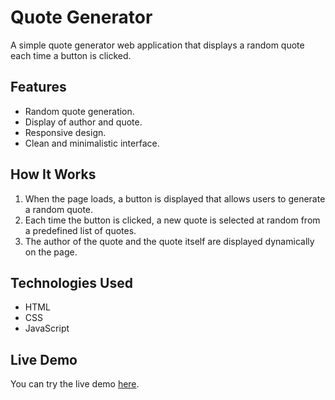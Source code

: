 # Quote Generator

A simple quote generator web application that displays a random quote each time a button is clicked.

## Features

- Random quote generation.
- Display of author and quote.
- Responsive design.
- Clean and minimalistic interface.

## How It Works

1. When the page loads, a button is displayed that allows users to generate a random quote.
2. Each time the button is clicked, a new quote is selected at random from a predefined list of quotes.
3. The author of the quote and the quote itself are displayed dynamically on the page.

## Technologies Used

- HTML
- CSS
- JavaScript

## Live Demo

You can try the live demo [here](https://ebtehal18.github.io/quote/).

